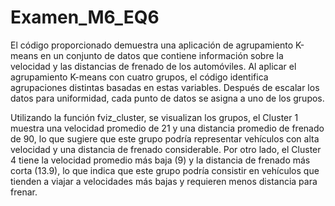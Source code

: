 # Examen_M6_EQ6

El código proporcionado demuestra una aplicación de agrupamiento K-means en un conjunto de datos que contiene información sobre la velocidad y las distancias de frenado de los automóviles. Al aplicar el agrupamiento K-means con cuatro grupos, el código identifica agrupaciones distintas basadas en estas variables. Después de escalar los datos para uniformidad, cada punto de datos se asigna a uno de los grupos. 

Utilizando la función fviz_cluster, se visualizan los grupos, el Cluster 1 muestra una velocidad promedio de 21 y una distancia promedio de frenado de 90, lo que sugiere que este grupo podría representar vehículos con alta velocidad y una distancia de frenado considerable. Por otro lado, el Cluster 4 tiene la velocidad promedio más baja (9) y la distancia de frenado más corta (13.9), lo que indica que este grupo podría consistir en vehículos que tienden a viajar a velocidades más bajas y requieren menos distancia para frenar. 